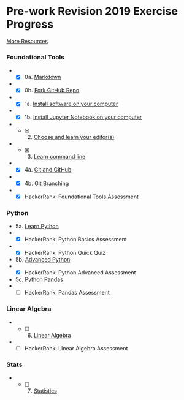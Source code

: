 # Pre-work Revision 2019 Exercise Progress

[More Resources](lessons/more_resources)

### Foundational Tools
* - [x] 0a. [Markdown](lessons/markdown)
* - [x] 0b. [Fork GitHub Repo](lessons/git_fork)
* - [x] 1a. [Install software on your computer](lessons/install)  
* - [x] 1b. [Install Jupyter Notebook on your computer](lessons/install_jupyter)  
* - [x] 2. [Choose and learn your editor(s)](lessons/editors)
* - [x] 3. [Learn command line](lessons/command_line)  
* - [x] 4a. [Git and GitHub](lessons/git_intro)
* - [x] 4b. [Git Branching](lessons/git_branches)
* - [x] HackerRank: Foundational Tools Assessment

### Python
* 5a. [Learn Python](lessons/python_intro)
* - [x] HackerRank: Python Basics Assessment
* - [x] HackerRank: Python Quick Quiz
* 5b. [Advanced Python](lessons/python_advanced)  
* - [x] HackerRank: Python Advanced Assessment
* 5c. [Python Pandas](lessons/pandas_intro)  
* - [ ] HackerRank: Pandas Assessment

### Linear Algebra 
* - [ ] 6. [Linear Algebra](lessons/linear_algebra)
* - [ ] HackerRank: Linear Algebra Assessment

### Stats
* - [ ] 7. [Statistics](lessons/statistics)